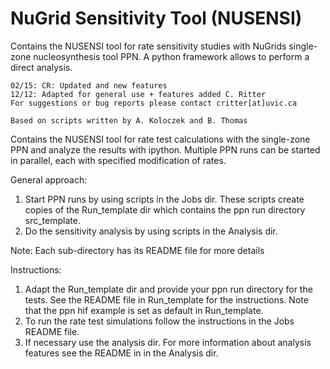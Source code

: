 NuGrid Sensitivity Tool (NUSENSI)
=======

Contains the NUSENSI tool for
rate sensitivity studies with NuGrids single-zone nucleosynthesis tool PPN.
A python framework allows to perform a direct analysis.

    02/15: CR: Updated and new features
    12/12: Adapted for general use + features added C. Ritter
    For suggestions or bug reports please contact critter[at]uvic.ca    
 
    Based on scripts written by A. Koloczek and B. Thomas 

Contains the NUSENSI tool for
rate test calculations with the single-zone PPN and analyze
the results with ipython.
Multiple PPN runs can be started in parallel, each
with specified modification of rates.


General approach:

1. Start PPN runs by using scripts in the Jobs dir.
   These scripts create copies of the Run_template dir which contains the ppn run directory
   src_template.
2. Do the sensitivity analysis by using scripts in the Analysis dir.

Note: Each sub-directory has its README file for more details

Instructions:

1.
   Adapt the Run_template dir and provide your ppn run directory for the tests.
   See the README file in Run_template for the instructions. 
   Note that the ppn hif example is set as default in Run_template.
2. 
   To run the rate test simulations follow the instructions in the Jobs README file.
3. 
   If necessary use the analysis dir. For more information about analysis features see the README in
   in the Analysis dir. 



